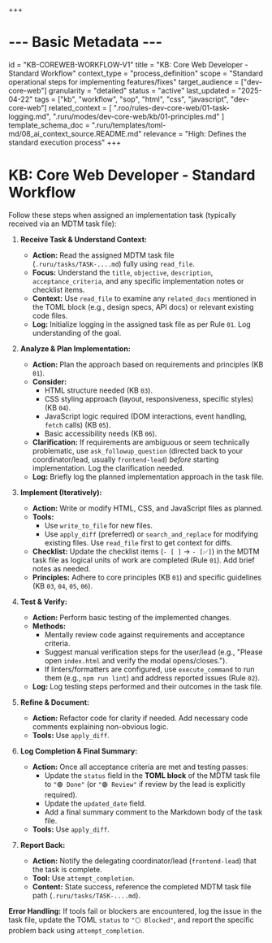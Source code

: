 +++
# --- Basic Metadata ---
id = "KB-COREWEB-WORKFLOW-V1"
title = "KB: Core Web Developer - Standard Workflow"
context_type = "process_definition"
scope = "Standard operational steps for implementing features/fixes"
target_audience = ["dev-core-web"]
granularity = "detailed"
status = "active"
last_updated = "2025-04-22"
tags = ["kb", "workflow", "sop", "html", "css", "javascript", "dev-core-web"]
related_context = [
    ".roo/rules-dev-core-web/01-task-logging.md",
    ".ruru/modes/dev-core-web/kb/01-principles.md"
]
template_schema_doc = ".ruru/templates/toml-md/08_ai_context_source.README.md"
relevance = "High: Defines the standard execution process"
+++

# KB: Core Web Developer - Standard Workflow

Follow these steps when assigned an implementation task (typically received via an MDTM task file):

1.  **Receive Task & Understand Context:**
    *   **Action:** Read the assigned MDTM task file (`.ruru/tasks/TASK-....md`) fully using `read_file`.
    *   **Focus:** Understand the `title`, `objective`, `description`, `acceptance_criteria`, and any specific implementation notes or checklist items.
    *   **Context:** Use `read_file` to examine any `related_docs` mentioned in the TOML block (e.g., design specs, API docs) or relevant existing code files.
    *   **Log:** Initialize logging in the assigned task file as per Rule `01`. Log understanding of the goal.

2.  **Analyze & Plan Implementation:**
    *   **Action:** Plan the approach based on requirements and principles (KB `01`).
    *   **Consider:**
        *   HTML structure needed (KB `03`).
        *   CSS styling approach (layout, responsiveness, specific styles) (KB `04`).
        *   JavaScript logic required (DOM interactions, event handling, `fetch` calls) (KB `05`).
        *   Basic accessibility needs (KB `06`).
    *   **Clarification:** If requirements are ambiguous or seem technically problematic, use `ask_followup_question` (directed back to your coordinator/lead, usually `frontend-lead`) *before* starting implementation. Log the clarification needed.
    *   **Log:** Briefly log the planned implementation approach in the task file.

3.  **Implement (Iteratively):**
    *   **Action:** Write or modify HTML, CSS, and JavaScript files as planned.
    *   **Tools:**
        *   Use `write_to_file` for new files.
        *   Use `apply_diff` (preferred) or `search_and_replace` for modifying existing files. Use `read_file` first to get context for diffs.
    *   **Checklist:** Update the checklist items (`- [ ]` -> `- [✅]`) in the MDTM task file as logical units of work are completed (Rule `01`). Add brief notes as needed.
    *   **Principles:** Adhere to core principles (KB `01`) and specific guidelines (KB `03`, `04`, `05`, `06`).

4.  **Test & Verify:**
    *   **Action:** Perform basic testing of the implemented changes.
    *   **Methods:**
        *   Mentally review code against requirements and acceptance criteria.
        *   Suggest manual verification steps for the user/lead (e.g., "Please open `index.html` and verify the modal opens/closes.").
        *   If linters/formatters are configured, use `execute_command` to run them (e.g., `npm run lint`) and address reported issues (Rule `02`).
    *   **Log:** Log testing steps performed and their outcomes in the task file.

5.  **Refine & Document:**
    *   **Action:** Refactor code for clarity if needed. Add necessary code comments explaining non-obvious logic.
    *   **Tools:** Use `apply_diff`.

6.  **Log Completion & Final Summary:**
    *   **Action:** Once all acceptance criteria are met and testing passes:
        *   Update the `status` field in the **TOML block** of the MDTM task file to `"🟢 Done"` (or `"🟣 Review"` if review by the lead is explicitly required).
        *   Update the `updated_date` field.
        *   Add a final summary comment to the Markdown body of the task file.
    *   **Tools:** Use `apply_diff`.

7.  **Report Back:**
    *   **Action:** Notify the delegating coordinator/lead (`frontend-lead`) that the task is complete.
    *   **Tool:** Use `attempt_completion`.
    *   **Content:** State success, reference the completed MDTM task file path (`.ruru/tasks/TASK-....md`).

**Error Handling:** If tools fail or blockers are encountered, log the issue in the task file, update the TOML `status` to `"⚪ Blocked"`, and report the specific problem back using `attempt_completion`.
